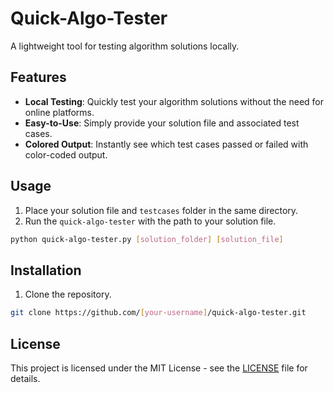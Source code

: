 # Quick-Algo-Tester

A lightweight tool for testing algorithm solutions locally.

## Features

- **Local Testing**: Quickly test your algorithm solutions without the need for online platforms.
- **Easy-to-Use**: Simply provide your solution file and associated test cases.
- **Colored Output**: Instantly see which test cases passed or failed with color-coded output.

## Usage

1. Place your solution file and `testcases` folder in the same directory.
2. Run the `quick-algo-tester` with the path to your solution file.

```bash
python quick-algo-tester.py [solution_folder] [solution_file]
```

## Installation

1. Clone the repository.

```bash
git clone https://github.com/[your-username]/quick-algo-tester.git
```

## License

This project is licensed under the MIT License - see the [LICENSE](LICENSE) file for details.
